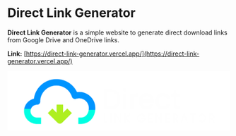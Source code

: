 # Direct Link Generator

**Direct Link Generator** is a simple website to generate direct download links from Google Drive and OneDrive links.

**Link:** [https://direct-link-generator.vercel.app/](https://direct-link-generator.vercel.app/)

![](./logo_readme.png)
